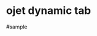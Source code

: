 # ojet dynamic tab

#sample

<!-- data = [
        { name: "erosnow", url: "https://erosnow.com/" },

        { name: "indianexpress", url: "https://indianexpress.com/" },

] -->